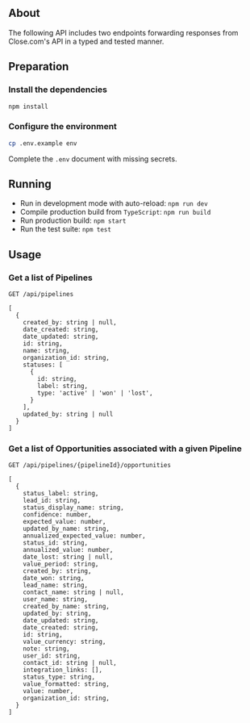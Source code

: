 ## About

The following API includes two endpoints forwarding responses from Close.com's API in a typed and tested manner.

## Preparation

### Install the dependencies

```shell
npm install
```

### Configure the environment

```bash
cp .env.example env
```

Complete the `.env` document with missing secrets.

## Running

- Run in development mode with auto-reload: `npm run dev`
- Compile production build from `TypeScript`: `npm run build`
- Run production build: `npm start`
- Run the test suite: `npm test`

## Usage

### Get a list of Pipelines

```
GET /api/pipelines

[
  {
    created_by: string | null,
    date_created: string,
    date_updated: string,
    id: string,
    name: string,
    organization_id: string,
    statuses: [
      {
        id: string,
        label: string,
        type: 'active' | 'won' | 'lost',
      }
    ],
    updated_by: string | null
  }
]
```

### Get a list of Opportunities associated with a given Pipeline

```
GET /api/pipelines/{pipelineId}/opportunities

[
  {
    status_label: string,
    lead_id: string,
    status_display_name: string,
    confidence: number,
    expected_value: number,
    updated_by_name: string,
    annualized_expected_value: number,
    status_id: string,
    annualized_value: number,
    date_lost: string | null,
    value_period: string,
    created_by: string,
    date_won: string,
    lead_name: string,
    contact_name: string | null,
    user_name: string,
    created_by_name: string,
    updated_by: string,
    date_updated: string,
    date_created: string,
    id: string,
    value_currency: string,
    note: string,
    user_id: string,
    contact_id: string | null,
    integration_links: [],
    status_type: string,
    value_formatted: string,
    value: number,
    organization_id: string,
  }
]
```

